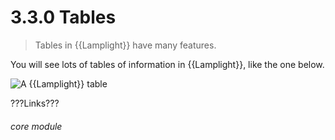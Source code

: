 # 3.3.0    Tables

> Tables in {{Lamplight}} have many features. 

You will see lots of tables of information in {{Lamplight}}, like the one below.

![A {{Lamplight}} table](14a.png)

???Links???


###### core module

